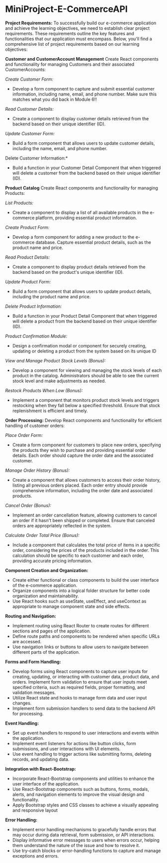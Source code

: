 # MiniProject-E-CommerceAPI

**Project Requirements:** To successfully build our e-commerce application and achieve the learning objectives, we need to establish clear project requirements. 
These requirements outline the key features and functionalities that our application must encompass. 
Below, you'll find a comprehensive list of project requirements based on our learning objectives:



**Customer and CustomerAccount Management**
Create React components and functionality for managing Customers and their associated CustomerAccounts:

*Create Customer Form:*
- Develop a form component to capture and submit essential customer information, including name, email, and phone number. Make sure this matches what you did back in Module 6!!

*Read Customer Details:*
- Create a component to display customer details retrieved from the backend based on their unique identifier (ID).

*Update Customer Form:*
- Build a form component that allows users to update customer details, including the name, email, and phone number.

Delete Customer Information:*
- Build a function in your Customer Detail Component that when triggered will delete a customer from the backend based on their unique identifier (ID).



**Product Catalog**
Create React components and functionality for managing Products:

*List Products:*
- Create a component to display a list of all available products in the e-commerce platform, providing essential product information.

*Create Product Form:*
- Develop a form component for adding a new product to the e-commerce database. Capture essential product details, such as the product name and price.

*Read Product Details:*
- Create a component to display product details retrieved from the backend based on the product's unique identifier (ID).

*Update Product Form:*
- Build a form component that allows users to update product details, including the product name and price.
  
*Delete Product Information:* 
- Build a function in your Product Detail Component that when triggered will delete a product from the backend based on their unique identifier (ID).
  
*Product Confirmation Module:*
- Design a confirmation modal or component for securely creating, updating or deleting a product from the system based on its unique ID

*View and Manage Product Stock Levels (Bonus):* 
- Develop a component for viewing and managing the stock levels of each product in the catalog. Administrators should be able to see the current stock level and make adjustments as needed.

*Restock Products When Low (Bonus):* 
- Implement a component that monitors product stock levels and triggers restocking when they fall below a specified threshold. Ensure that stock replenishment is efficient and timely.



**Order Processing:**
Develop React components and functionality for efficient handling of customer orders:

*Place Order Form:*
- Create a form component for customers to place new orders, specifying the products they wish to purchase and providing essential order details. Each order should capture the order date and the associated customer.

*Manage Order History (Bonus):*
- Create a component that allows customers to access their order history, listing all previous orders placed. Each order entry should provide comprehensive information, including the order date and associated products.

*Cancel Order (Bonus):*
- Implement an order cancellation feature, allowing customers to cancel an order if it hasn't been shipped or completed. Ensure that canceled orders are appropriately reflected in the system.

*Calculate Order Total Price (Bonus):* 
- Include a component that calculates the total price of items in a specific order, considering the prices of the products included in the order. This calculation should be specific to each customer and each order, providing accurate pricing information.



**Component Creation and Organization:**
- Create either functional or class components to build the user interface of the e-commerce application.
- Organize components into a logical folder structure for better code organization and maintainability.
- Use React hooks such as useState, useEffect, and useContext as appropriate to manage component state and side effects.



**Routing and Navigation:**
- Implement routing using React Router to create routes for different sections and pages of the application.
- Define route paths and components to be rendered when specific URLs are accessed.
- Use navigation links or buttons to allow users to navigate between different parts of the application.



**Forms and Form Handling:**
- Develop forms using React components to capture user inputs for creating, updating, or interacting with customer data, product data, and orders.
 Implement form validation to ensure that user inputs meet specified criteria, such as required fields, proper formatting, and validation messages.
- Utilize React state and hooks to manage form data and user input changes.
- Implement form submission handlers to send data to the backend API for processing.



**Event Handling:**
- Set up event handlers to respond to user interactions and events within the application.
- Implement event listeners for actions like button clicks, form submissions, and user interactions with UI elements.
- Use event handling to trigger actions like submitting forms, deleting records, and updating data.



**Integration with React-Bootstrap:**
- Incorporate React-Bootstrap components and utilities to enhance the user interface of the application.
- Use React-Bootstrap components such as buttons, forms, modals, alerts, and navigation elements to improve the visual design and functionality.
- Apply Bootstrap styles and CSS classes to achieve a visually appealing and responsive layout



**Error Handling:**
- Implement error handling mechanisms to gracefully handle errors that may occur during data retrieval, form submission, or API interactions.
- Display informative error messages to users when errors occur, helping them understand the nature of the issue and how to resolve it.
- Use try-catch blocks or error-handling functions to capture and manage exceptions and errors.
